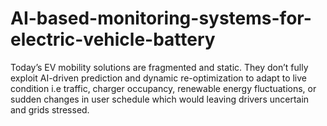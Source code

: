 # AI-based-monitoring-systems-for-electric-vehicle-battery
Today’s EV mobility solutions are fragmented and static. They don’t fully exploit    AI-driven prediction and dynamic re-optimization to adapt to live condition i.e traffic, charger occupancy, renewable energy fluctuations, or sudden changes in user schedule which would leaving drivers uncertain and grids stressed.
